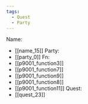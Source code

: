 ```yaml
---
tags:
  - Quest
  - Party
---
```

Name:
- [[name_15]]
Party:
- [[party_0]]
Fn:
- [[p9001_function3]]
- [[p9001_function7]]
- [[p9001_function9]]
- [[p9001_function8]]
- [[p9001_function11]]
Quest:
- [[quest_23]]
